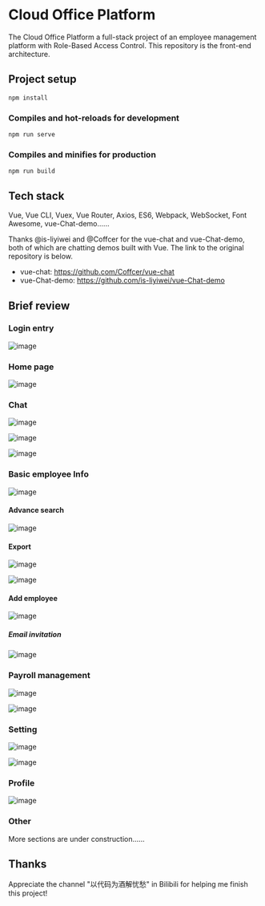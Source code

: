 # Cloud Office Platform
The Cloud Office Platform a full-stack project of an employee management platform with Role-Based Access Control. This repository is the front-end architecture.

## Project setup
```
npm install
```

### Compiles and hot-reloads for development
```
npm run serve
```

### Compiles and minifies for production
```
npm run build
```

## Tech stack
Vue, Vue CLI, Vuex, Vue Router, Axios, ES6, Webpack, WebSocket, Font Awesome, vue-Chat-demo......

Thanks @is-liyiwei and @Coffcer for the vue-chat and vue-Chat-demo, both of which are chatting demos built with Vue. The link to the original repository is below.
- vue-chat: https://github.com/Coffcer/vue-chat<br>
- vue-Chat-demo: https://github.com/is-liyiwei/vue-Chat-demo<br>

## Brief review

### Login entry

![image](https://user-images.githubusercontent.com/56448228/148744745-cd085549-ae8b-4068-b38d-910b7d422cb0.png)

### Home page

![image](https://user-images.githubusercontent.com/56448228/148746793-94b84368-39f2-4ad3-affb-fbb3b1905aaa.png)

### Chat

![image](https://user-images.githubusercontent.com/56448228/148747033-91fff5cc-9180-45da-b6a6-69a8acec5df6.png)

![image](https://user-images.githubusercontent.com/56448228/148747163-6c0d5638-9d3a-48d2-b3c5-42be6f8d1fc5.png)

![image](https://user-images.githubusercontent.com/56448228/148747121-75be6789-40d4-48b2-9d78-ad57aa4e426c.png)

### Basic employee Info

![image](https://user-images.githubusercontent.com/56448228/148745098-5bbc2706-bc24-4523-b4cd-c5994482d309.png)

#### Advance search

![image](https://user-images.githubusercontent.com/56448228/148745303-df989493-89e7-4db0-a4e1-31bf2ea42adb.png)

#### Export

![image](https://user-images.githubusercontent.com/56448228/148745428-457a0764-e16e-4818-ad8f-0780ef0dfae9.png)

![image](https://user-images.githubusercontent.com/56448228/148745492-d24d5e59-c25e-499a-a1c8-b1fc437d5958.png)

#### Add employee

![image](https://user-images.githubusercontent.com/56448228/148745855-6d4a180b-3493-4daf-aa0f-2183ce35eb1a.png)

##### Email invitation

![image](https://user-images.githubusercontent.com/56448228/148746359-8bfd7768-1fd6-437c-8c50-41525d04614b.png)

### Payroll management

![image](https://user-images.githubusercontent.com/56448228/148746581-2bb74c24-dcf2-48e0-9d54-b26efc6186da.png)

![image](https://user-images.githubusercontent.com/56448228/148746548-86990be9-4fb9-4de0-b12c-96254f183dd7.png)

### Setting

![image](https://user-images.githubusercontent.com/56448228/148746661-a51b1bb2-1b55-4a5a-91e9-70d1a92e6df7.png)

![image](https://user-images.githubusercontent.com/56448228/148746735-55f3257f-aee3-4d6c-9fff-e949c2692e3b.png)

### Profile

![image](https://user-images.githubusercontent.com/56448228/148747252-b0e433a0-55dc-487f-8974-378fd6bdc251.png)

### Other
More sections are under construction......

## Thanks
Appreciate the channel "以代码为酒解忧愁" in Bilibili for helping me finish this project!
